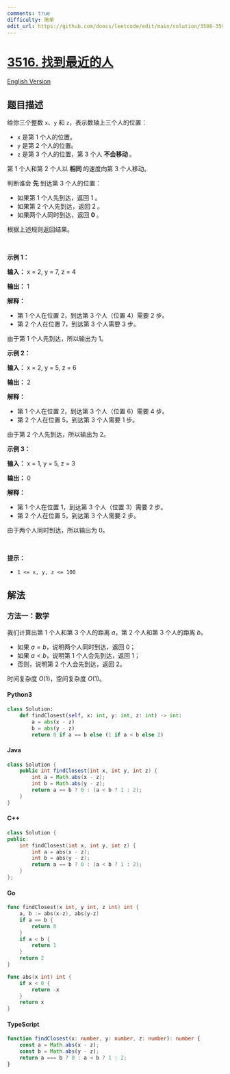 ```yaml
---
comments: true
difficulty: 简单
edit_url: https://github.com/doocs/leetcode/edit/main/solution/3500-3599/3516.Find%20Closest%20Person/README.md
---
```


<!-- problem:start -->

# [3516. 找到最近的人](https://leetcode.cn/problems/find-closest-person)

[English Version](/solution/3500-3599/3516.Find%20Closest%20Person/README_EN.md)

## 题目描述

<!-- description:start -->

<p data-end="116" data-start="0">给你三个整数 <code data-end="33" data-start="30">x</code>、<code data-end="38" data-start="35">y</code> 和 <code data-end="47" data-start="44">z</code>，表示数轴上三个人的位置：</p>

<ul data-end="252" data-start="118">
	<li data-end="154" data-start="118"><code data-end="123" data-start="120">x</code> 是第 1 个人的位置。</li>
	<li data-end="191" data-start="155"><code data-end="160" data-start="157">y</code> 是第 2 个人的位置。</li>
	<li data-end="252" data-start="192"><code data-end="197" data-start="194">z</code> 是第 3 个人的位置，第 3 个人&nbsp;<strong>不会移动&nbsp;</strong>。</li>
</ul>

<p data-end="322" data-start="254">第 1 个人和第 2 个人以&nbsp;<strong>相同&nbsp;</strong>的速度向第 3 个人移动。</p>

<p data-end="372" data-start="324">判断谁会&nbsp;<strong>先&nbsp;</strong>到达第 3 个人的位置：</p>

<ul data-end="505" data-start="374">
	<li data-end="415" data-start="374">如果第 1 个人先到达，返回 1 。</li>
	<li data-end="457" data-start="416">如果第 2 个人先到达，返回 2 。</li>
	<li data-end="505" data-start="458">如果两个人同时到达，返回 <strong>0&nbsp;</strong>。</li>
</ul>

<p data-end="537" data-is-last-node="" data-is-only-node="" data-start="507">根据上述规则返回结果。</p>

<p>&nbsp;</p>

<p><strong class="example">示例 1：</strong></p>

<div class="example-block">
<p><strong>输入：</strong> <span class="example-io">x = 2, y = 7, z = 4</span></p>

<p><strong>输出：</strong> <span class="example-io">1</span></p>

<p><strong>解释：</strong></p>

<ul data-end="258" data-start="113">
	<li data-end="193" data-start="113">第 1 个人在位置 2，到达第 3 个人（位置 4）需要 2 步。</li>
	<li data-end="258" data-start="194">第 2 个人在位置 7，到达第 3 个人需要 3 步。</li>
</ul>

<p data-end="317" data-is-last-node="" data-is-only-node="" data-start="260">由于第 1 个人先到达，所以输出为 1。</p>
</div>

<p><strong class="example">示例 2：</strong></p>

<div class="example-block">
<p><strong>输入：</strong> <span class="example-io">x = 2, y = 5, z = 6</span></p>

<p><strong>输出：</strong> <span class="example-io">2</span></p>

<p><strong>解释：</strong></p>

<ul data-end="245" data-start="92">
	<li data-end="174" data-start="92">第 1 个人在位置 2，到达第 3 个人（位置 6）需要 4 步。</li>
	<li data-end="245" data-start="175">第 2 个人在位置 5，到达第 3 个人需要 1 步。</li>
</ul>

<p data-end="304" data-is-last-node="" data-is-only-node="" data-start="247">由于第 2 个人先到达，所以输出为 2。</p>
</div>

<p><strong class="example">示例 3：</strong></p>

<div class="example-block">
<p><strong>输入：</strong> <span class="example-io">x = 1, y = 5, z = 3</span></p>

<p><strong>输出：</strong> <span class="example-io">0</span></p>

<p><strong>解释：</strong></p>

<ul data-end="245" data-start="92">
	<li data-end="174" data-start="92">第 1 个人在位置 1，到达第 3 个人（位置 3）需要 2 步。</li>
	<li data-end="245" data-start="175">第 2 个人在位置 5，到达第 3 个人需要 2 步。</li>
</ul>

<p data-end="304" data-is-last-node="" data-is-only-node="" data-start="247">由于两个人同时到达，所以输出为 0。</p>
</div>

<p>&nbsp;</p>

<p><strong>提示：</strong></p>

<ul>
	<li><code>1 &lt;= x, y, z &lt;= 100</code></li>
</ul>

<!-- description:end -->

## 解法

<!-- solution:start -->

### 方法一：数学

我们计算出第 $1$ 个人和第 $3$ 个人的距离 $a$，第 $2$ 个人和第 $3$ 个人的距离 $b$。

-   如果 $a = b$，说明两个人同时到达，返回 $0$；
-   如果 $a \lt b$，说明第 $1$ 个人会先到达，返回 $1$；
-   否则，说明第 $2$ 个人会先到达，返回 $2$。

时间复杂度 $O(1)$，空间复杂度 $O(1)$。

<!-- tabs:start -->

#### Python3

```python
class Solution:
    def findClosest(self, x: int, y: int, z: int) -> int:
        a = abs(x - z)
        b = abs(y - z)
        return 0 if a == b else (1 if a < b else 2)
```

#### Java

```java
class Solution {
    public int findClosest(int x, int y, int z) {
        int a = Math.abs(x - z);
        int b = Math.abs(y - z);
        return a == b ? 0 : (a < b ? 1 : 2);
    }
}
```

#### C++

```cpp
class Solution {
public:
    int findClosest(int x, int y, int z) {
        int a = abs(x - z);
        int b = abs(y - z);
        return a == b ? 0 : (a < b ? 1 : 2);
    }
};
```

#### Go

```go
func findClosest(x int, y int, z int) int {
	a, b := abs(x-z), abs(y-z)
	if a == b {
		return 0
	}
	if a < b {
		return 1
	}
	return 2
}

func abs(x int) int {
	if x < 0 {
		return -x
	}
	return x
}
```

#### TypeScript

```ts
function findClosest(x: number, y: number, z: number): number {
    const a = Math.abs(x - z);
    const b = Math.abs(y - z);
    return a === b ? 0 : a < b ? 1 : 2;
}
```

<!-- tabs:end -->

<!-- solution:end -->

<!-- problem:end -->
